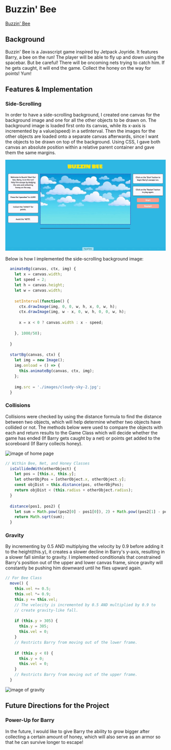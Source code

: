 # Buzzin' Bee

[Buzzin' Bee][live]

[live]: https://beebeean09.github.io/BuzzinBee/

## Background

Buzzin' Bee is a Javascript game inspired by Jetpack Joyride. It features Barry, a bee on the run! The player will be able to fly up and down using the spacebar. But be careful! There will be oncoming nets trying to catch him. If he gets caught, it will end the game. Collect the honey on the way for points! Yum!

## Features & Implementation

### Side-Scrolling

In order to have a side-scrolling background, I created one canvas for the background image and one for all the other objects to be drawn on. The background image is loaded first onto its canvas, while its x-axis is incremented by a value(speed) in a setInterval. Then the images for the other objects are loaded onto a separate canvas afterwards, since I want the objects to be drawn on top of the background. Using CSS, I gave both canvas an absolute position within a relative parent container and gave them the same margins.

![image of side-scrolling](images/buzzinbee-scroll.gif)

Below is how I implemented the side-scrolling background image:

```javascript
  animateBg(canvas, ctx, img) {
    let x = canvas.width;
    let speed = 2;
    let h = canvas.height;
    let w = canvas.width;

    setInterval(function() {
      ctx.drawImage(img, 0, 0, w, h, x, 0, w, h);
      ctx.drawImage(img, w - x, 0, w, h, 0, 0, w, h);

      x = x < 0 ? canvas.width : x - speed;

    }, 1000/50);

  }

  startBg(canvas, ctx) {
    let img = new Image();
    img.onload = () => {
      this.animateBg(canvas, ctx, img);
    };

    img.src = './images/cloudy-sky-2.jpg';
  }
```

### Collisions

Collisions were checked by using the distance formula to find the distance between two objects, which will help determine whether two objects have collided or not. The methods below were used to compare the objects with each and return results to the Game Class which will decide whether the game has ended (If Barry gets caught by a net) or points get added to the scoreboard (If Barry collects honey).

![image of home page](images/buzzinbee-collision.gif)

```javascript
// Within Bee, Net, and Honey Classes
  isCollidedWith(otherObject) {
    let pos = [this.x, this.y];
    let otherObjPos = [otherObject.x, otherObject.y];
    const objDist = this.distance(pos, otherObjPos);
    return objDist < (this.radius + otherObject.radius);
  }

  distance(pos1, pos2) {
    let sum = Math.pow((pos2[0] - pos1[0]), 2) + Math.pow((pos2[1] - pos1[1]), 2);
    return Math.sqrt(sum);
  }

```

### Gravity

By incrementing by 0.5 AND multiplying the velocity by 0.9 before adding it to the height(this.y), it creates a slower decline in Barry's y-axis, resulting in a slower fall similar to gravity. I implemented conditionals that constrained Barry's position out of the upper and lower canvas frame, since gravity will constantly be pushing him downward until he flies upward again.

```javascript
// For Bee Class
  move() {
    this.vel += 0.5;
    this.vel *= 0.9;
    this.y += this.vel;
    // The velocity is incremented by 0.5 AND multiplied by 0.9 to
    // create gravity-like fall.

    if (this.y > 305) {
      this.y = 305;
      this.vel = 0;
    }
    // Restricts Barry from moving out of the lower frame.

    if (this.y < 0) {
      this.y = 0;
      this.vel = 0;
    }
    // Restricts Barry from moving out of the upper frame.
  }
```

![image of gravity](images/buzzinbee-gravity.gif)

## Future Directions for the Project

### Power-Up for Barry

In the future, I would like to give Barry the ability to grow bigger after collecting a certain amount of honey, which will also serve as an armor so that he can survive longer to escape!
